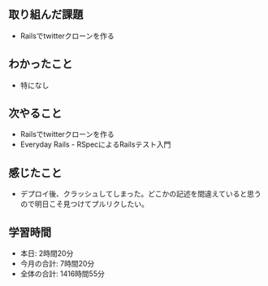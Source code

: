
## 取り組んだ課題
- Railsでtwitterクローンを作る
## わかったこと
- 特になし
## 次やること
- Railsでtwitterクローンを作る
- Everyday Rails - RSpecによるRailsテスト入門
## 感じたこと
- デプロイ後、クラッシュしてしまった。どこかの記述を間違えていると思うので明日こそ見つけてプルリクしたい。
## 学習時間
- 本日: 2時間20分
- 今月の合計: 7時間20分
- 全体の合計: 1416時間55分
